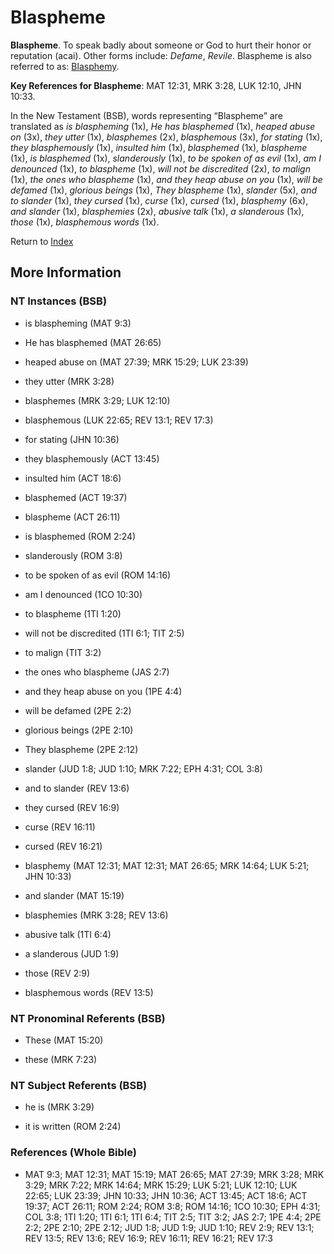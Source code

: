 # Blaspheme
**Blaspheme**. 
To speak badly about someone or God to hurt their honor or reputation (acai). 
Other forms include: 
*Defame*, *Revile*. 
Blaspheme is also referred to as: 
[Blasphemy](Slander.md). 


**Key References for Blaspheme**: 
MAT 12:31, MRK 3:28, LUK 12:10, JHN 10:33. 




In the New Testament (BSB), words representing “Blaspheme” are translated as 
*is blaspheming* (1x), *He has blasphemed* (1x), *heaped abuse on* (3x), *they utter* (1x), *blasphemes* (2x), *blasphemous* (3x), *for stating* (1x), *they blasphemously* (1x), *insulted him* (1x), *blasphemed* (1x), *blaspheme* (1x), *is blasphemed* (1x), *slanderously* (1x), *to be spoken of as evil* (1x), *am I denounced* (1x), *to blaspheme* (1x), *will not be discredited* (2x), *to malign* (1x), *the ones who blaspheme* (1x), *and they heap abuse on you* (1x), *will be defamed* (1x), *glorious beings* (1x), *They blaspheme* (1x), *slander* (5x), *and to slander* (1x), *they cursed* (1x), *curse* (1x), *cursed* (1x), *blasphemy* (6x), *and slander* (1x), *blasphemies* (2x), *abusive talk* (1x), *a slanderous* (1x), *those* (1x), *blasphemous words* (1x). 


Return to [Index](00-Index.md)

## More Information

### NT Instances (BSB)

* is blaspheming (MAT 9:3)

* He has blasphemed (MAT 26:65)

* heaped abuse on (MAT 27:39; MRK 15:29; LUK 23:39)

* they utter (MRK 3:28)

* blasphemes (MRK 3:29; LUK 12:10)

* blasphemous (LUK 22:65; REV 13:1; REV 17:3)

* for stating (JHN 10:36)

* they blasphemously (ACT 13:45)

* insulted him (ACT 18:6)

* blasphemed (ACT 19:37)

* blaspheme (ACT 26:11)

* is blasphemed (ROM 2:24)

* slanderously (ROM 3:8)

* to be spoken of as evil (ROM 14:16)

* am I denounced (1CO 10:30)

* to blaspheme (1TI 1:20)

* will not be discredited (1TI 6:1; TIT 2:5)

* to malign (TIT 3:2)

* the ones who blaspheme (JAS 2:7)

* and they heap abuse on you (1PE 4:4)

* will be defamed (2PE 2:2)

* glorious beings (2PE 2:10)

* They blaspheme (2PE 2:12)

* slander (JUD 1:8; JUD 1:10; MRK 7:22; EPH 4:31; COL 3:8)

* and to slander (REV 13:6)

* they cursed (REV 16:9)

* curse (REV 16:11)

* cursed (REV 16:21)

* blasphemy (MAT 12:31; MAT 12:31; MAT 26:65; MRK 14:64; LUK 5:21; JHN 10:33)

* and slander (MAT 15:19)

* blasphemies (MRK 3:28; REV 13:6)

* abusive talk (1TI 6:4)

* a slanderous (JUD 1:9)

* those (REV 2:9)

* blasphemous words (REV 13:5)



### NT Pronominal Referents (BSB)

* These (MAT 15:20)

* these (MRK 7:23)



### NT Subject Referents (BSB)

* he is (MRK 3:29)

* it is written (ROM 2:24)



### References (Whole Bible)

* MAT 9:3; MAT 12:31; MAT 15:19; MAT 26:65; MAT 27:39; MRK 3:28; MRK 3:29; MRK 7:22; MRK 14:64; MRK 15:29; LUK 5:21; LUK 12:10; LUK 22:65; LUK 23:39; JHN 10:33; JHN 10:36; ACT 13:45; ACT 18:6; ACT 19:37; ACT 26:11; ROM 2:24; ROM 3:8; ROM 14:16; 1CO 10:30; EPH 4:31; COL 3:8; 1TI 1:20; 1TI 6:1; 1TI 6:4; TIT 2:5; TIT 3:2; JAS 2:7; 1PE 4:4; 2PE 2:2; 2PE 2:10; 2PE 2:12; JUD 1:8; JUD 1:9; JUD 1:10; REV 2:9; REV 13:1; REV 13:5; REV 13:6; REV 16:9; REV 16:11; REV 16:21; REV 17:3



